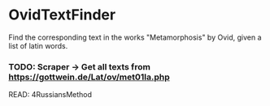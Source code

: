 # OvidTextFinder

Find the corresponding text in the works "Metamorphosis" by Ovid, given a list of latin words.

### TODO: Scraper -> Get all texts from https://gottwein.de/Lat/ov/met01la.php

READ: 4RussiansMethod


